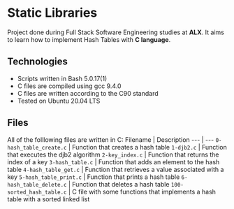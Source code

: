 # Static Libraries

Project done during Full Stack Software Engineering studies at **ALX**. It aims to learn how to implement Hash Tables with **C language**.

## Technologies

* Scripts written in Bash 5.0.17(1)
* C files are compiled using gcc 9.4.0
* C files are written according to the C90 standard
* Tested on Ubuntu 20.04 LTS

## Files
All of the folllowing files are written in C:
Filename | Description
--- | ---
`0-hash_table_create.c` | Function that creates a hash table
`1-djb2.c`  | Function that executes the djb2 algorithm
`2-key_index.c` | Function that returns the index of a key
`3-hash_table.c` | Function that adds an element to the hash table
`4-hash_table_get.c` | Function that retrieves a value associated with a key
`5-hash_table_print.c` |	Function that prints a hash table
`6-hash_table_delete.c` | Function that deletes a hash table
`100-sorted_hash_table.c` | C file with some functions that implements a hash table with a sorted linked list
